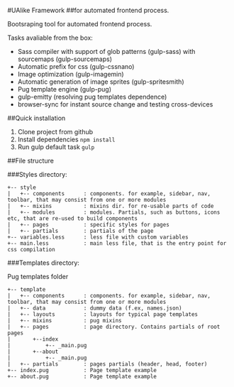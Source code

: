 #UAlike Framework
##for automated frontend process.

Bootsraping tool for automated frontend process.

Tasks avaliable from the box:

- Sass compiler with support of glob patterns (gulp-sass) with sourcemaps (gulp-sourcemaps)
- Automatic prefix for css (gulp-cssnano)
- Image optimization (gulp-imagemin)
- Automatic generation of image sprites (gulp-spritesmith)
- Pug template engine (gulp-pug)
- gulp-emitty (resolving pug templates dependence)
- browser-sync for instant source change and testing cross-devices

##Quick installation

1. Clone project from github
2. Install dependencies `npm install`
3. Run gulp default task `gulp`

##File structure

###Styles directory:

```
+-- style
|   +-- components      : components. for example, sidebar, nav, toolbar, that may consist from one or more modules
|   +-- mixins          : mixins dir. for re-usable parts of code
|   +-- modules         : modules. Partials, such as buttons, icons etc, that are re-used to build components
|   +-- pages           : specific styles for pages
|   +-- partials        : partials of the page
+-- variables.less      : less file with custom variables
+-- main.less           : main less file, that is the entry point for css compilation
```

###Templates directory:

Pug templates folder
```
+-- template
|   +-- components      : components. for example, sidebar, nav, toolbar, that may consist from one or more modules
|   +-- data            : dummy data (f.ex, names.json)
|   +-- layouts         : layouts for typical page templates
|   +-- mixins          : pug mixins
|   +-- pages           : page directory. Contains partials of root pages
|       +--index
|           +-- _main.pug
|       +--about
|           +-- _main.pug
|   +-- partials        : pages partials (header, head, footer)
+-- index.pug           : Page template example 
+-- about.pug           : Page template example
```

